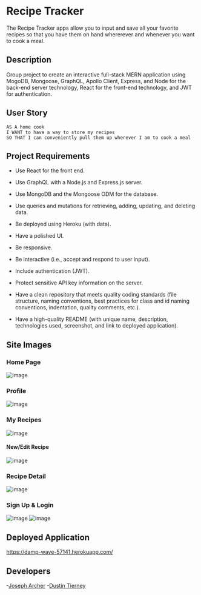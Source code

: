 # Recipe Tracker

The Recipe Tracker apps allow you to input and save all your favorite recipes so that you have them on hand whererever and whenever you want to cook a meal.

## Description
Group project to create an interactive full-stack MERN application using MogoDB, Mongoose, GraphQL, Apollo Client, Express, and Node for the back-end server technology, React for the front-end technology, and JWT for authentication.

## User Story
```
AS A home cook
I WANT to have a way to store my recipes
SO THAT I can conveniently pull them up wherever I am to cook a meal
```

## Project Requirements
* Use React for the front end.

* Use GraphQL with a Node.js and Express.js server.

* Use MongoDB and the Mongoose ODM for the database.

* Use queries and mutations for retrieving, adding, updating, and deleting data.

* Be deployed using Heroku (with data).

* Have a polished UI.

* Be responsive.

* Be interactive (i.e., accept and respond to user input).

* Include authentication (JWT).

* Protect sensitive API key information on the server.

* Have a clean repository that meets quality coding standards (file structure, naming conventions, best practices for class and id naming conventions, indentation, quality comments, etc.).

* Have a high-quality README (with unique name, description, technologies used, screenshot, and link to deployed application).

## Site Images

### Home Page
![image](https://user-images.githubusercontent.com/4752879/200122406-0ae88c32-d401-4ce2-840b-8656203f4fb5.png)

### Profile
![image](https://user-images.githubusercontent.com/4752879/200122416-c871dafc-a4fd-475e-bc8c-8b403012d7b0.png)

### My Recipes
![image](https://user-images.githubusercontent.com/4752879/200122424-66b81549-faec-4e34-824b-62be698e136c.png)

#### New/Edit Recipe
![image](https://user-images.githubusercontent.com/4752879/200122434-a9efa132-53b4-4fec-bf51-79448df90bb8.png)

### Recipe Detail
![image](https://user-images.githubusercontent.com/4752879/200122460-e3c87241-b683-4839-a5b7-b39c674eef0f.png)

### Sign Up & Login
![image](https://user-images.githubusercontent.com/4752879/200122538-60fb6d58-2caa-44ab-94ab-0b2bb009d38e.png)
![image](https://user-images.githubusercontent.com/4752879/200122545-8c48205e-6b78-4315-b2c7-33c2753ebf93.png)

## Deployed Application
https://damp-wave-57141.herokuapp.com/

## Developers
-[Joseph Archer](https://github.com/Archer216)
-[Dustin Tierney](https://github.com/dtierney21)
